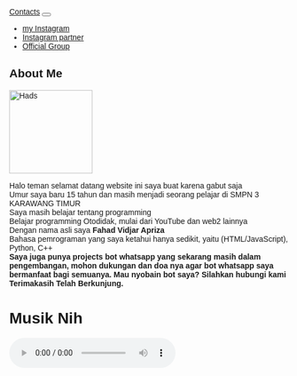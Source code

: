 

<html lang="id">
    <meta charset="utf-8">
    <meta name="viewport" content="width=device-width, initial-scale=1">
    <meta name="description" content="APP Caranya My Id, Web Aplikasi Yang Berguna Untuk 1000 Umat" />
    <meta name="author" content="AgustD" />
    <meta content='#007FFF' name='theme-color'/>
    <link href="https://cdn.jsdelivr.net/npm/bootstrap@5.0.0-beta2/dist/css/bootstrap.min.css" rel="stylesheet" integrity="sha384-BmbxuPwQa2lc/FVzBcNJ7UAyJxM6wuqIj61tLrc4wSX0szH/Ev+nYRRuWlolflfl" crossorigin="anonymous">
    <base target="_blank"/>
    <title>About Hads</title>
    <style>
      @import url('https://fonts.googleapis.com/css?family=Poppins');
      *{
        font-family: 'Poppins', sans-serif;
      }
    </style>
  </head>
  <body>
  <nav class="navbar navbar-expand-lg navbar-dark bg-primary bg-gradient shadow mb-3">
    <div class="container">
      <a class="navbar-brand fw-bold" href="/">Contacts</a>
      <button class="navbar-toggler" type="button" data-bs-toggle="collapse" data-bs-target="#navbarNav" aria-controls="navbarNav" aria-expanded="false" aria-label="Toggle navigation">
        <span class="navbar-toggler-icon"></span>
      </button>
      <div class="collapse navbar-collapse" id="navbarNav">
        <ul class="navbar-nav">
          <li class="nav-item">
            <a class="nav-link active" aria-current="page" href="https://instagram.com/apriza_09">my Instagram</a>
          </li>
          <li class="nav-item">
            <a class="nav-link active" aria-current="page" href="https://instagram.com/daffi_d_2607">Instagram partner</a>
          </li>
            <li class="nav-item">
            <a class="nav-link active" aria-current="page" href="https://chat.whatsapp.com/JC8RUcuy5q2B1plmsz1uAq">Official Group</a>
          </li>
        </ul>
      </div>
    </div>
  </nav>
  <div class="container-fluid">
    <div class="card m-3 text-center shadow">
      <h2 class="card-header shadow-sm bg-primary text-white">About Me</h2>
      <div class="card-body">
      <div class="text-center">
        <img src="https://avatars.githubusercontent.com/u/80442721?v=4" class="rounded-circle shadow mb-3" alt="Hads" width="150px" height="150px">
      </div>
        <p class="card-text text-shadow">Halo teman selamat datang website ini saya buat karena gabut saja<br/>Umur saya baru 15 tahun dan masih menjadi seorang pelajar di SMPN 3 KARAWANG TIMUR<br/>Saya masih belajar tentang programming<br/>Belajar programming Otodidak, mulai dari YouTube dan web2 lainnya<br/>
        Dengan nama asli saya <b>Fahad Vidjar Apriza</b><br/>Bahasa pemrograman yang saya ketahui hanya sedikit, yaitu (HTML/JavaScript), Python, C++<b/><br/>Saya juga punya projects bot whatsapp yang sekarang masih dalam pengembangan, mohon dukungan dan doa nya agar bot whatsapp saya bermanfaat bagi semuanya. Mau nyobain bot saya? Silahkan hubungi kami<br/>Terimakasih Telah Berkunjung.</p>
      </div>
    </div>
  </div>
    <head>
  <html lang="en">
<head>
  <meta charset="UTF-8">
  <title>Musik</title>
</head>
<body>
  <h1>Musik Nih</h1>
  <audio controls>
    <source src="https://github.com/apriza09/aboutme.github.io/raw/main/audio/nightcore.mp3" type="audio/mpeg">
    Browsermu tidak mendukung tag audio, upgrade donk!
  </audio>
</body>
</html>
  <script src="https://cdn.jsdelivr.net/npm/bootstrap@5.0.0-beta2/dist/js/bootstrap.bundle.min.js" integrity="sha384-b5kHyXgcpbZJO/tY9Ul7kGkf1S0CWuKcCD38l8YkeH8z8QjE0GmW1gYU5S9FOnJ0" crossorigin="anonymous"></script>
  </body>
</html>


